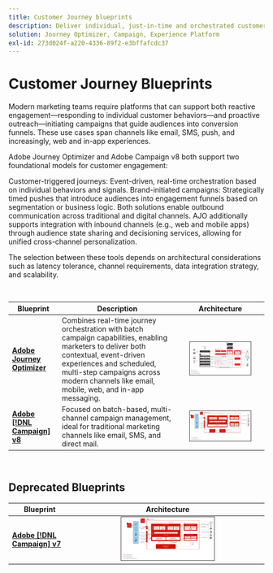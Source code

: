 ```yaml
---
title: Customer Journey blueprints
description: Deliver individual, just-in-time and orchestrated customer experiences across screens.
solution: Journey Optimizer, Campaign, Experience Platform
exl-id: 273d024f-a220-4336-89f2-e3bffafcdc37
---
```

# Customer Journey Blueprints

Modern marketing teams require platforms that can support both reactive engagement—responding to individual customer behaviors—and proactive outreach—initiating campaigns that guide audiences into conversion funnels. These use cases span channels like email, SMS, push, and increasingly, web and in-app experiences.

Adobe Journey Optimizer and Adobe Campaign v8 both support two foundational models for customer engagement:

Customer-triggered journeys: Event-driven, real-time orchestration based on individual behaviors and signals.
Brand-initiated campaigns: Strategically timed pushes that introduce audiences into engagement funnels based on segmentation or business logic.
Both solutions enable outbound communication across traditional and digital channels. AJO additionally supports integration with inbound channels (e.g., web and mobile apps) through audience state sharing and decisioning services, allowing for unified cross-channel personalization.

The selection between these tools depends on architectural considerations such as latency tolerance, channel requirements, data integration strategy, and scalability.

<br>

| Blueprint | Description | Architecture |
|---|---|:---:|
| **[Adobe Journey Optimizer](journey-optimizer/journey-optimizer-overview.md)** | Combines real-time journey orchestration with batch campaign capabilities, enabling marketers to deliver both contextual, event-driven experiences and scheduled, multi-step campaigns across modern channels like email, mobile, web, and in-app messaging. | <img src="journey-optimizer/images/ajo-architecture.svg" alt="Reference architecture for Journey Optimizer Blueprint" style="width:75%; border:1px solid #4a4a4a" class="modal-image" /> |
| **[Adobe [!DNL Campaign] v8](campaign-v8/campaign-v8-overview.md)** | Focused on batch-based, multi-channel campaign management, ideal for traditional marketing channels like email, SMS, and direct mail. | <img src="campaign-v8/images/campaign-v8-architecture.svg" alt="Reference architecture for Campaign v8 Blueprint" style="width:75%; border:1px solid #4a4a4a" class="modal-image" /> |

<br>

## Deprecated Blueprints

| Blueprint | Architecture |
|---|:---:|
| **[Adobe [!DNL Campaign] v7](campaign-v7/campaign-v7-overview.md)** | <img src="campaign-v7/images/campaign-v7-architecture.svg" alt="Reference architecture for Campaign v7 Blueprint" style="width:50%; border:1px solid #4a4a4a" class="modal-image" /> |
